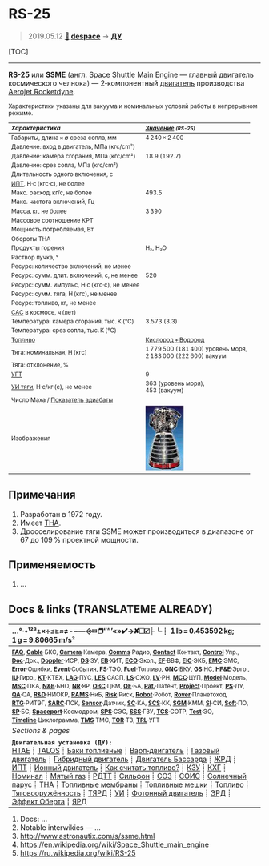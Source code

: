 # RS-25
> 2019.05.12 **[🚀](../index/index.md) [despace](index.md)** → **[ДУ](ps.md)**

[TOC]

---

**RS-25** или **SSME** (англ. Space Shuttle Main Engine — главный двигатель космического челнока) — 2‑компонентный [двигатель](ps.md) производства [Aerojet Rocketdyne](aerojet_rocketdyne.md).

<small>

Характеристики указаны для вакуума и номинальных условий работы в непрерывном режиме.

|*Характеристика*|*[Значение](si.md) <small>(RS-25)</small>*|
|:--|:--|
|Габариты, длина × ∅ среза сопла, мм  | 4 240 × 2 400  |
|Давление: вход в двигатель, МПа (кгс/cm²)  |   |
|Давление: камера сгорания, МПа (кгс/cm²)  | 18.9 (192.7)  |
|Давление: срез сопла, МПа (кгс/cm²)  |  |
|Длительность одного включения, с  |   |
|[ИПТ](ing.md), Н·с (кгс·с), не более  |  |
|Макс. расход, кг/с, не более  | 493.5  |
|Макс. частота включений, Гц  |  |
|Масса, кг, не более  | 3 390  |
|Массовое соотношение КРТ  |  |
|Мощность потребляемая, Вт  |   |
|Обороты ТНА  |  |
|Продукты горения  | H₂, H₂O |
|Раствор пучка, °  |  |
|Ресурс: количество включений, не менее  |   |
|Ресурс: сумм. длит. включений, c, не менее  | 520  |
|Ресурс: сумм. импульс, Н·с (кгс·с), не менее  |   |
|Ресурс: сумм. тяга, Н (кгс), не менее  |   |
|Ресурс: топливо, кг, не менее  |   |
|[САС](lifetime.md) в космосе, ч (лет)  |   |
|Температура: камера сгорания, тыс. К (℃)  | 3.573 (3.3)  |
|Температура: срез сопла, тыс. К (℃)  |  |
|[Топливо](fuel.md)  |  [Кислород + Водород](o_plus.md) |
|Тяга: номинальная, Н (кгс)  | 1 779 500 (181 400) уровень моря,<br> 2 183 000 (222 600) вакуум  |
|Тяга: отклонение, %  |  |
|[УГТ](trl.md)|  9  |
|[УИ тяги](isp.md), Н·с/кг (с), не менее  | 363 (уровень моря), <br> 453 (вакуум)  |
|Число Маха / [Показатель адиабаты](heat_cr.md)  |  |
| Изображения  | [![](f/ps/r/rs-25_thumb.jpg)](f/ps/r/rs-25.jpg)  |

</small>



<p style="page-break-after:always"> </p>

## Примечания
   1. Разработан в 1972 году.
   1. Имеет [ТНА](turbopump.md).
   1. Дросселирование тяги SSME может производиться в диапазоне от 67 до 109 % проектной мощности.



## Применяемость
   1. …



<p style="page-break-after:always"> </p>

## Docs & links (TRANSLATEME ALREADY)
|…°·•¹²³±×÷≤≥≈≠ ‑ −— ⎆✉ ❐“”’«»✔→✘☐☑├┕┆ 1 lb = 0.453592 kg; 1 g = 9.80665 m/s²|
|:--|
|<small>**[FAQ](faq.md)**, **[Cable](cable.md)**·БКС, **[Camera](camera.md)**·Камера, **[Comms](comms.md)**·Радио, **[Contact](contact.md)**·Контакт, **[Control](control.md)**·Упр., **[Doc](doc.md)**·Док., **[Doppler](doppler.md)**·ИСР, **[DS](ds.md)**·ЗУ, **[EB](eb.md)**·ХИТ, **[ECO](ecology.md)**·Экол., **[EF](ef.md)**·ВВФ, **[ElC](elc.md)**·ЭКБ, **[EMC](emc.md)**·ЭМС, **[Error](error.md)**·Ошибки, **[Event](event.md)**·События, **[FS](fs.md)**·ТЭО, **[Fuel](fuel.md)**·Топливо, **[GNC](gnc.md)**·БКУ, **[GS](scs.md)**·НС, **[HF&E](hfe.md)**·Эрго., **[IU](iu.md)**·Гиро., **[KT](kt.md)**·КТЕХ, **[LAG](lag.md)**·ПУC, **[LES](les.md)**·САСП, **[LS](ls.md)**·СЖО, **[LV](lv.md)**·РН, **[MCC](mcc.md)**·ЦУП, **[Model](model.md)**·Модель, **[MSC](sc.md)**·ПКА, **[N&B](nnb.md)**·БНО, **[NR](nr.md)**·ЯР, **[OBC](obc.md)**·ЦВМ, **[OE](oe.md)**·БА, **[Pat.](патент.md)**·Патент, **[Project](project.md)**·Проект, **[PS](ps.md)**·ДУ, **[QA](quality.md)**·QA, **[R&D](rnd.md)**·НИОКР, **[RAMS](rams.md)**·НиБ, **[Risk](risk.md)**·Риск, **[Robot](robotics.md)**·Робот, **[Rover](rover.md)**·Планетоход, **[RTG](rtg.md)**·РИТЭГ, **[SARC](sarc.md)**·ПСК, **[Sensor](sensor.md)**·Датчик, **[SC](sc.md)**·КА, **[SCS](scs.md)**·КК, **[SGM](sgm.md)**·КММ, **[SI](si.md)**·СИ, **[Soft](soft.md)**·ПО, **[SP](sp.md)**·БС, **[Spaceport](spaceport.md)**·Космодром, **[SPS](sps.md)**·СЭС, **[SSS](sss.md)**·ГЗУ, **[TCS](tcs.md)**·СОТР, **[Test](test.md)**·ЭО, **[Timeline](timeline.md)**·Циклограмма, **[TMS](tms.md)**·ТМС, **[TOR](tor.md)**·ТЗ, **[TRL](trl.md)**·УГТ</small>|
|*Sections & pages*|
|**`Двигательная установка (ДУ):`**<br> [HTAE](htae.md) ┊ [TALOS](talos.md) ┊ [Баки топливные](fuel_tank.md) ┊ [Варп‑двигатель](warp_drive.md) ┊ [Газовый двигатель](cgt.md) ┊ [Гибридный двигатель](гбрд.md) ┊ [Двигатель Бассарда](bussard_ramjet.md) ┊ [ЖРД](lpr.md) ┊ [ИПТ](ing.md) ┊ [Ионный двигатель](иод.md) ┊ [Как считать топливо?](si.md) ┊ [КЗУ](cinu.md) ┊ [КХГ](cgs.md) ┊ [Номинал](nominal.md) ┊ [Мятый газ](exhsteam.md) ┊ [РДТТ](spr.md) ┊ [Сильфон](сильфон.md) ┊ [СОЗ](соз.md) ┊ [СОИС](соис.md) ┊ [Солнечный парус](солнечный_парус.md) ┊ [ТНА](turbopump.md) ┊ [Топливные мембраны](топливные_мембраны.md) ┊ [Топливные мешки](топливные_мешки.md) ┊ [Топливо](fuel.md) ┊ [Тяговооружённость](ttwr.md) ┊ [ТЯРД](тярд.md) ┊ [УИ](isp.md) ┊ [Фотонный двигатель](фотонный_двигатель.md) ┊ [ЭРД](epsp.md) ┊ [Эффект Оберта](oberth_eff.md) ┊ [ЯРД](ntr.md) |

   1. Docs: …
   1. Notable interwikies — …
   1. <http://www.astronautix.com/s/ssme.html>
   1. <https://en.wikipedia.org/wiki/Space_Shuttle_main_engine>
   1. <https://ru.wikipedia.org/wiki/RS-25>
